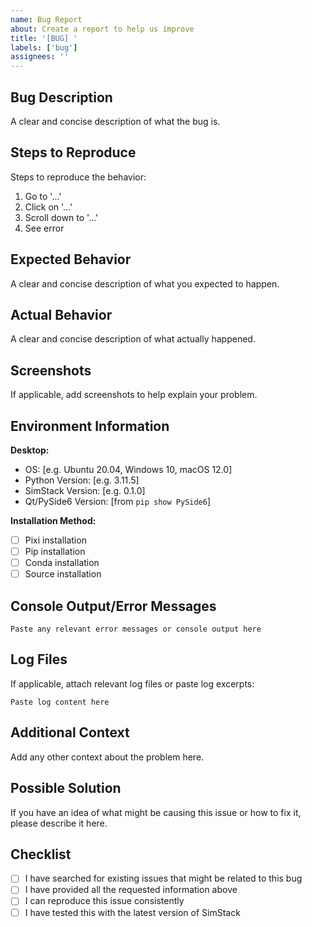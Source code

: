 ```yaml
---
name: Bug Report
about: Create a report to help us improve
title: '[BUG] '
labels: ['bug']
assignees: ''
---
```


## Bug Description

A clear and concise description of what the bug is.

## Steps to Reproduce

Steps to reproduce the behavior:

1. Go to '...'
2. Click on '...'
3. Scroll down to '...'
4. See error

## Expected Behavior

A clear and concise description of what you expected to happen.

## Actual Behavior

A clear and concise description of what actually happened.

## Screenshots

If applicable, add screenshots to help explain your problem.

## Environment Information

**Desktop:**
- OS: [e.g. Ubuntu 20.04, Windows 10, macOS 12.0]
- Python Version: [e.g. 3.11.5]
- SimStack Version: [e.g. 0.1.0]
- Qt/PySide6 Version: [from `pip show PySide6`]

**Installation Method:**
- [ ] Pixi installation
- [ ] Pip installation
- [ ] Conda installation
- [ ] Source installation

## Console Output/Error Messages

```
Paste any relevant error messages or console output here
```

## Log Files

If applicable, attach relevant log files or paste log excerpts:

```
Paste log content here
```

## Additional Context

Add any other context about the problem here.

## Possible Solution

If you have an idea of what might be causing this issue or how to fix it, please describe it here.

## Checklist

- [ ] I have searched for existing issues that might be related to this bug
- [ ] I have provided all the requested information above
- [ ] I can reproduce this issue consistently
- [ ] I have tested this with the latest version of SimStack
